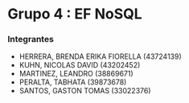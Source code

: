 # Grupo 4 : EF NoSQL

### Integrantes
- HERRERA, BRENDA ERIKA FIORELLA (43724139)
- KUHN, NICOLAS DAVID (43202452)
- MARTINEZ, LEANDRO (38869671)
- PERALTA, TABHATA (39873678)
- SANTOS, GASTON TOMAS (33022376)
